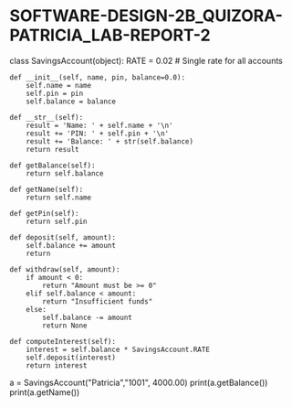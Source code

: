 # SOFTWARE-DESIGN-2B_QUIZORA-PATRICIA_LAB-REPORT-2
class SavingsAccount(object):
    RATE = 0.02  # Single rate for all accounts

    def __init__(self, name, pin, balance=0.0):
        self.name = name
        self.pin = pin
        self.balance = balance

    def __str__(self):
        result = 'Name: ' + self.name + '\n'
        result += 'PIN: ' + self.pin + '\n'
        result += 'Balance: ' + str(self.balance)
        return result

    def getBalance(self):
        return self.balance

    def getName(self):
        return self.name

    def getPin(self):
        return self.pin

    def deposit(self, amount):
        self.balance += amount
        return

    def withdraw(self, amount):
        if amount < 0:
            return "Amount must be >= 0"
        elif self.balance < amount:
            return "Insufficient funds"
        else:
            self.balance -= amount
            return None

    def computeInterest(self):
        interest = self.balance * SavingsAccount.RATE
        self.deposit(interest)
        return interest

a = SavingsAccount("Patricia","1001", 4000.00)
print(a.getBalance())
print(a.getName())

